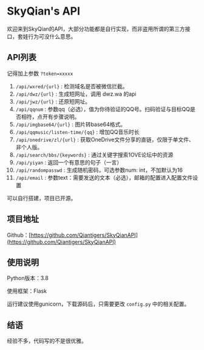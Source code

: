 # SkyQian's API

欢迎来到SkyQian的API，大部分功能都是自行实现，而非盗用所谓的第三方接口，套娃行为可没什么意思。

## API列表

记得加上参数 `?token=xxxxx`

1. `/api/wxred/{url}` : 检测域名是否被微信拦截。
2. `/api/dwz/{url}` : 生成短网址，调用 dwz.wa 的api
3. `/api/jwz/{url}` : 还原短网址。
4. `/api/qqnum` : 参数qq（必选），值为你待验证的QQ号。扫码验证与目标QQ是否相符，点开有步骤说明。
5. `/api/imgbase64/{url}` : 图片转base64格式。
6. `/api/qqmusic/listen-time/{qq}` : 增加QQ音乐时长
7. `/api/onedrive/zl/{url}` : 获取OneDrive文件分享的直链，仅限于单文件、非个人版。
8. `/api/search/bbs/{keywords}` : 通过关键字搜索1OVE论坛中的资源
9. `/api/yiyan` : 返回一个有意思的句子（一言）
10. `/api/randompasswd` : 生成随机密码，可选参数num: int，不加默认为16
11. `/api/email` : 参数text：需要发送的文本（必选），邮箱的配置进入配置文件设置

可以自行搭建，项目已开源。 

## 项目地址

Github：[https://github.com/Qiantigers/SkyQianAPI](https://github.com/Qiantigers/SkyQianAPI)

## 使用说明

Python版本：3.8

使用框架：Flask

运行建议使用gunicorn，下载源码后，只需要更改 `config.py` 中的相关配置。

## 结语

经验不多，代码写的不是很优雅。
